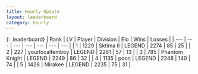 ```yaml
---
title: Hourly Update
layout: leaderboard
category: hourly
---
```


{: .leaderboard}
| Rank | LV | Player | Division | Elo | Wins | Losses |
| --- | --- | --- | --- | --- | --- | --- |
| <span data-change="0">1</span> | 1229 | <span title="ID: 402846">Sktima II</span> | LEGEND | <span data-change="-10">2274</span> | <span data-change="1">85</span> | <span data-change="1">25</span> |
| <span data-change="0">2</span> | 227 | <span title="ID: 719486">yourlocalfemboy</span> | LEGEND | <span data-change="0">2261</span> | <span data-change="0">57</span> | <span data-change="0">13</span> |
| <span data-change="0">3</span> | 785 | <span title="ID: 742939">Phantom Knight</span> | LEGEND | <span data-change="0">2249</span> | <span data-change="0">86</span> | <span data-change="0">32</span> |
| <span data-change="0">4</span> | 1135 | <span title="ID: 540690">poon</span> | LEGEND | <span data-change="0">2248</span> | <span data-change="0">140</span> | <span data-change="0">74</span> |
| <span data-change="0">5</span> | 1428 | <span title="ID: 416373">Mirakee</span> | LEGEND | <span data-change="0">2235</span> | <span data-change="0">75</span> | <span data-change="0">31</span> |